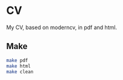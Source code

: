 # CV

My CV, based on moderncv, in pdf and html.

## Make

```bash
make pdf
make html
make clean
```
